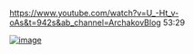https://www.youtube.com/watch?v=U_-Ht_v-oAs&t=942s&ab_channel=ArchakovBlog
53:29

[![image](https://github.com/user-attachments/assets/f8cc6f07-d8ee-4048-925a-9042b30f33ee)
](https://www.figma.com/design/zEFsaoc9H3vor3TYJ7lt0N/Dashboard-Ui-Kit---eLearning-(Community)?node-id=32-15643&p=f&t=4ofaW06D2Ai2lQ3o-0)
